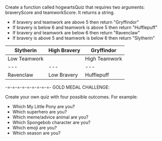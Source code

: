 Create a function called hogwartsQuiz that requires two arguments: braveryScore and teamworkScore. It returns a string.
- If bravery and teamwork are above 5 then return "Gryffindor"
- If bravery is below 6 and teamwork is above 5 then return "Hufflepuff"
- If bravery and teamwork are below 6 then return "Ravenclaw"
- If bravery is above 5 and teamwork is below 6 then return "Slytherin"


|Slytherin|High Bravery|Gryffindor|
|---|---|---|
|Low Teamwork||High Teamwork|
|---|---|---|
|Ravenclaw|Low Bravery|Hufflepuff|


-=-=-=-=-=-=-=-=-=-
GOLD MEDAL CHALLENGE:

Create your own quiz with four possible outcomes. For example:
- Which My Little Pony are you?
- Which superhero are you?
- Which meme/advice animal are you?
- Which Spongebob character are you?
- Which emoji are you?
- Which season are you?